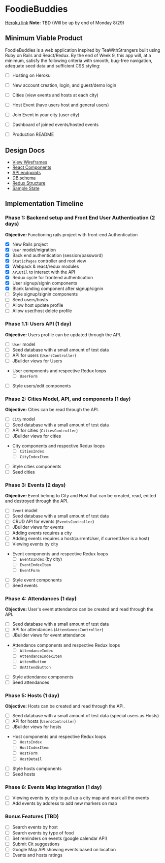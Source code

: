# FoodieBuddies

[Heroku link][heroku] **Note:** TBD (Will be up by end of Monday 8/29)

[heroku]: http://www.herokuapp.com

## Minimum Viable Product

FoodieBuddies is a web application inspired by TeaWithStrangers built using Ruby on Rails and React/Redux. By the end of Week 9, this app will, at a minimum, satisfy the following criteria with smooth, bug-free navigation, adequate seed data and sufficient CSS styling:

- [ ] Hosting on Heroku
- [ ] New account creation, login, and guest/demo login
- [ ] Cities (view events and hosts at each city)
- [ ] Host Event (have users host and general users)
- [ ] Join Event in your city (user city)
- [ ] Dashboard of joined events/hosted events
- [ ] Production README


## Design Docs
* [View Wireframes][wireframes]
* [React Components][components]
* [API endpoints][api-endpoints]
* [DB schema][schema]
* [Redux Structure][redux-structure]
* [Sample State][sample-state]

[wireframes]: wireframes
[components]: component-heirarchy.md
[redux-structure]: redux-structure.md
[sample-state]: sample-state.md
[api-endpoints]: api-endpoints.md
[schema]: schema.md

## Implementation Timeline

### Phase 1: Backend setup and Front End User Authentication (2 days)

**Objective:** Functioning rails project with front-end Authentication

- [X] New Rails project
- [X] `User` model/migration
- [X] Back end authentication (session/password)
- [X] `StaticPages` controller and root view
- [X] Webpack & react/redux modules
- [X] `APIUtil` to interact with the API
- [X] Redux cycle for frontend authentication
- [X] User signup/signin components
- [X] Blank landing component after signup/signin
- [ ] Style signup/signin components
- [ ] Seed users/hosts
- [ ] Allow host update profile
- [ ] Allow user/host delete profile

### Phase 1.1: Users API (1 day)

**Objective:** Users profile can be updated through the API.

- [ ] `User` model
- [ ] Seed database with a small amount of test data
- [ ] API for users (`UsersController`)
- [ ] JBuilder views for Users
- User components and respective Redux loops
  - [ ] `UserForm`
- [ ] Style users/edit components

### Phase 2: Cities Model, API, and components (1 day)

**Objective:** Cities can be read through the API.

- [ ] `City` model
- [ ] Seed database with a small amount of test data
- [ ] API for cities (`CitiesController`)
- [ ] JBuilder views for cities
- City components and respective Redux loops
  - [ ] `CitiesIndex`
  - [ ] `CityIndexItem`
- [ ] Style cities components
- [ ] Seed cities

### Phase 3: Events (2 days)

**Objective:** Event belong to City and Host that can be created, read, edited and destroyed through the API.

- [ ] `Event` model
- [ ] Seed database with a small amount of test data
- [ ] CRUD API for events (`EventsController`)
- [ ] JBuilder views for events
- [ ] Adding events requires a city
- [ ] Adding events requires a host(currentUser, if currentUser is a host)
- [ ] Viewing events by city
- Event components and respective Redux loops
  - [ ] `EventsIndex` (by city)
  - [ ] `EventIndexItem`
  - [ ] `EventForm`
- [ ] Style event components
- [ ] Seed events

### Phase 4: Attendances (1 day)

**Objective:** User's event attendance can be created and read through the API.

- [ ] Seed database with a small amount of test data
- [ ] API for attendances (`AttendancesController`)
- [ ] JBuilder views for event attendance
- Attendance components and respective Redux loops
  - [ ] `AttendanceIndex`
  - [ ] `AttendanceIndexItem`
  - [ ] `AttendButton`
  - [ ] `UnAttendButton`
- [ ] Style attendance components
- [ ] Seed attendances

### Phase 5: Hosts (1 day)

**Objective:** Hosts can be created and read through the API.

- [ ] Seed database with a small amount of test data (special users as Hosts)
- [ ] API for hosts (`UsersController`)
- [ ] JBuilder views for hosts
- Host components and respective Redux loops
  - [ ] `HostsIndex`
  - [ ] `HostIndexItem`
  - [ ] `HostForm`
  - [ ] `HostDetail`
- [ ] Style hosts components
- [ ] Seed hosts

### Phase 6: Events Map integration (1 day)
- [ ] Viewing events by city to pull up a city map and mark all the events
- [ ] Add events by address to add new markers on map

### Bonus Features (TBD)
- [ ] Search events by host
- [ ] Search events by type of food
- [ ] Set reminders on events (google calendar API)
- [ ] Submit Cit suggestions
- [ ] Google Map API showing events based on location
- [ ] Events and hosts ratings
